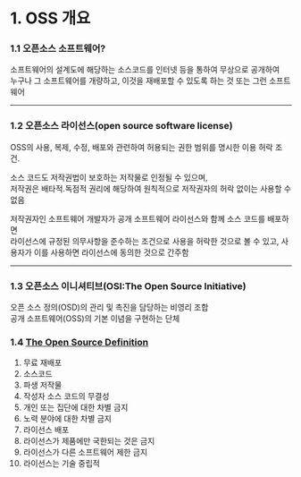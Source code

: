 # 1. OSS 개요

### 1.1 오픈소스 소프트웨어?
소프트웨어의 설계도에 해당하는 소스코드를 인터넷 등을 통하여 무상으로 공개하여 <br> 
누구나 그 소프트웨어를 개량하고, 이것을 재배포할 수 있도록 하는 것 또는 그런 소프트웨어

------------------------------------
### 1.2 오픈소스 라이선스(open source software license)
OSS의 사용, 복제, 수정, 배포와 관련하여 허용되는 권한 범위를 명시한 이용 허락 조건.

소스 코드도 저작권법이 보호하는 저작물로 인정될 수 있으며, <br>
저작권은 배타적․독점적 권리에 해당하여 원칙적으로 저작권자의 허락 없이는 사용할 수 없음

저작권자인 소프트웨어 개발자가 공개 소프트웨어 라이선스와 함께 소스 코드를 배포하면 <br>
라이선스에 규정된 의무사항을 준수하는 조건으로 사용을 허락한 것으로 볼 수 있고, 사용자가 이를 사용하면 라이선스에 동의한 것으로 간주함

--------------------------------------
### 1.3 오픈소스 이니셔티브(OSI:The Open Source Initiative)
오픈 소스 정의(OSD)의 관리 및 촉진을 담당하는 비영리 조합<br>
공개 소프트웨어(OSS)의 기본 이념을 구현하는 단체

### 1.4 [The Open Source Definition](https://opensource.org/osd)
1. 무료 재배포
2. 소스코드
3. 파생 저작물
4. 작성자 소스 코드의 무결성
5. 개인 또는 집단에 대한 차별 금지
6. 노력 분야에 대한 차별 금지
7. 라이선스 배포
8. 라이선스가 제품에만 국한되는 것은 금지
9. 라이선스가 다른 소프트웨어 제한 금지
10. 라이선스는 기술 중립적

